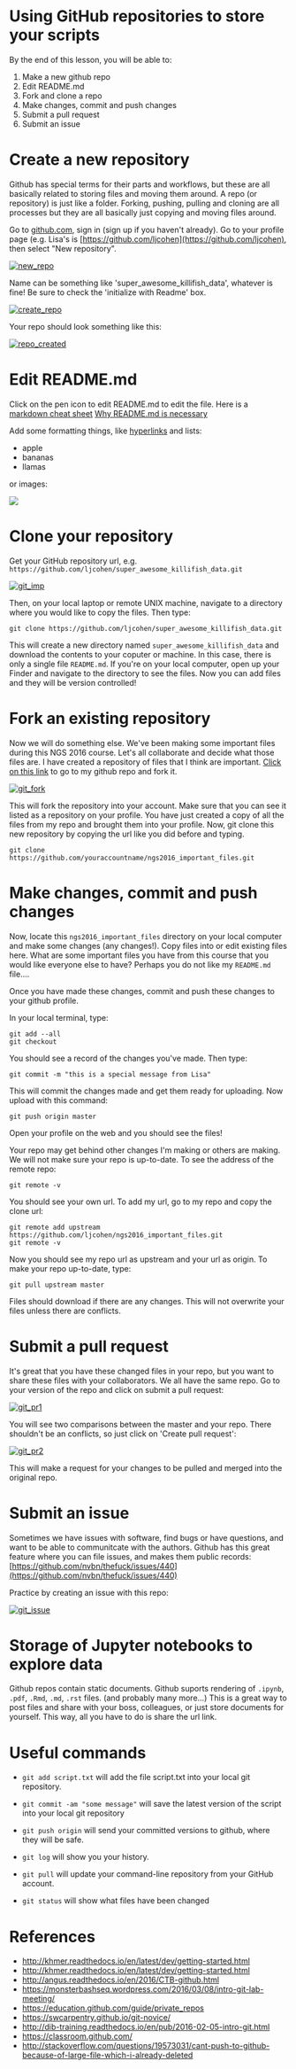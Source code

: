 # Using GitHub repositories to store your scripts

By the end of this lesson, you will be able to:

1. Make a new github repo
2. Edit README.md
3. Fork and clone a repo
4. Make changes, commit and push changes
5. Submit a pull request
6. Submit an issue

# Create a new repository

Github has special terms for their parts and workflows, but these are all basically related to storing files and moving them around. A repo (or repository) is just like a folder. Forking, pushing, pulling and cloning are all processes but they are all basically just copying and moving files around.  

Go to [github.com](https://github.com/), sign in (sign up if you haven't already). 
Go to your profile page (e.g.  Lisa's is [https://github.com/ljcohen](https://github.com/ljcohen), then select "New repository".

   [![new_repo](_static/git_new_repository.thumb.png)](_static/git_new_repository.png)

Name can be something like 'super_awesome_killifish_data', whatever is fine!  Be sure to check the
'initialize with Readme' box.

   [![create_repo](_static/git_create_repo.thumb.png)](_static/git_create_repo.png)

Your repo should look something like this:
   
   [![repo_created](_static/git_repo_created.thumb.png)](_static/git_repo_created.png)


# Edit README.md

Click on the pen icon to edit README.md to edit the file. Here is a [markdown cheat sheet](https://github.com/adam-p/markdown-here/wiki/Markdown-Cheatsheet) 
[Why README.md is necessary](https://changelog.com/top-ten-reasons-why-i-wont-use-your-open-source-project)

Add some formatting things, like [hyperlinks](http://whatshouldwecallgradschool.tumblr.com) and lists:

* apple
* bananas
* llamas

or images:

   ![](_static/tumblr_ne2ofn3hFs1r0kovlo1_r1_500.gif)

# Clone your repository

Get your GitHub repository url, e.g. `https://github.com/ljcohen/super_awesome_killifish_data.git`

 [![git_imp](_static/git_clone_important.thumb.png)](_static/git_clone_important.png)

Then, on your local laptop or remote UNIX machine, navigate to a directory where you would like to copy the files. Then type:
   
   ```
   git clone https://github.com/ljcohen/super_awesome_killifish_data.git
   ```

This will create a new directory named `super_awesome_killifish_data` and download the contents to your coputer or machine. In this case, there is only a single file `README.md`. If you're on your local computer, open up your Finder and navigate to the directory to see the files. Now you can add files and they will be version controlled!

# Fork an existing repository

Now we will do something else. We've been making some important files during this NGS 2016 course. Let's all collaborate and decide what those files are. I have created a repository of files that I think are important. [Click on this link](https://github.com/ljcohen/ngs2016_important_files) to go to my github repo and fork it.

   [![git_fork](_static/git_fork.thumb.png)](_static/git_fork.png)
   
This will fork the repository into your account. Make sure that you can see it listed as a repository on your profile. You have just created a copy of all the files from my repo and brought them into your profile. Now, git clone this new repository by copying the url like you did before and typing.
   
   ```
   git clone https://github.com/youraccountname/ngs2016_important_files.git
   
   ```


# Make changes, commit and push changes

Now, locate this `ngs2016_important_files` directory on your local computer and make some changes (any changes!). Copy files into or edit existing files here. What are some important files you have from this course that you would like everyone else to have? Perhaps you do not like my `README.md` file....


Once you have made these changes, commit and push these changes to your github profile.

In your local terminal, type:
   
   ```
   git add --all
   git checkout
   ```

You should see a record of the changes you've made. Then type:
   
   ```
   git commit -m "this is a special message from Lisa"
   ```

This will commit the changes made and get them ready for uploading. Now upload with this command:
 
   ```
   git push origin master
   ```

Open your profile on the web and you should see the files!

Your repo may get behind other changes I'm making or others are making. We will not make sure your repo is up-to-date. To see the address of the remote repo:
   
   ```
   git remote -v
   ```

You should see your own url. To add my url, go to my repo and copy the clone url:
   
   ```
   git remote add upstream https://github.com/ljcohen/ngs2016_important_files.git
   git remote -v
   ```

Now you should see my repo url as upstream and your url as origin. To make your repo up-to-date, type:

   ```
   git pull upstream master
   ```

Files should download if there are any changes. This will not overwrite your files unless there are conflicts.

# Submit a pull request

It's great that you have these changed files in your repo, but you want to share these files with your collaborators. We all have the same repo. Go to your version of the repo and click on submit a pull request:

   [![git_pr1](_static/git_pull_request.thumb.png)](_static/git_pull_request.png)

You will see two comparisons between the master and your repo. There shouldn't be an conflicts, so just click on 'Create pull request':

   [![git_pr2](_static/git_create_pull_request.thumb.png)](_static/git_create_pull_request.png)
   
This will make a request for your changes to be pulled and merged into the original repo.

# Submit an issue

Sometimes we have issues with software, find bugs or have questions, and want to be able to communitcate with the authors. Github has this great feature where you can file issues, and makes them public records: [https://github.com/nvbn/thefuck/issues/440](https://github.com/nvbn/thefuck/issues/440)

Practice by creating an issue with this repo:

[![git_issue](_static/git_issue.thumb.png)](_static/git_issue.png)
   
# Storage of Jupyter notebooks to explore data

Github repos contain static documents. Github suports rendering of `.ipynb`, `.pdf`, `.Rmd`, `.md`, `.rst` files. (and probably many more...) This is a great way to post files and share with your boss, colleagues, or just store documents for yourself. This way, all you have to do is share the url link.


# Useful commands
* `git add script.txt` will add the file script.txt into your local git
  repository.

* `git commit -am "some message"` will save the latest version of the script
  into your local git repository

* `git push origin` will send your committed versions to github, where
  they will be safe.

* `git log` will show you your history.

* `git pull` will update your command-line repository from your
  GitHub account.
  
* `git status` will show what files have been changed
  
# References

* http://khmer.readthedocs.io/en/latest/dev/getting-started.html
* http://khmer.readthedocs.io/en/latest/dev/getting-started.html
* http://angus.readthedocs.io/en/2016/CTB-github.html
* https://monsterbashseq.wordpress.com/2016/03/08/intro-git-lab-meeting/
* https://education.github.com/guide/private_repos
* https://swcarpentry.github.io/git-novice/
* http://dib-training.readthedocs.io/en/pub/2016-02-05-intro-git.html
* https://classroom.github.com/
* http://stackoverflow.com/questions/19573031/cant-push-to-github-because-of-large-file-which-i-already-deleted
